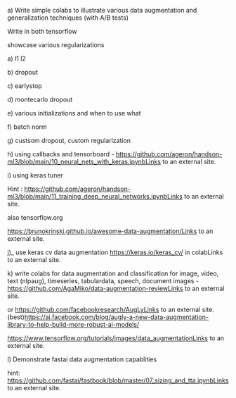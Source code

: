 a) Write simple colabs to illustrate various data augmentation and generalization techniques (with A/B tests)

 

Write in both tensorflow

showcase various regularizations

a) l1 l2

b) dropout

c) earlystop

d) montecarlo dropout

e) various initializations and when to use what

f) batch norm

g) custsom dropout, custom regularization

h) using callbacks and tensorboard - https://github.com/ageron/handson-ml3/blob/main/10_neural_nets_with_keras.ipynbLinks to an external site.

i) using keras tuner

Hint : https://github.com/ageron/handson-ml3/blob/main/11_training_deep_neural_networks.ipynbLinks to an external site.

also tensorflow.org

 

https://brunokrinski.github.io/awesome-data-augmentation/Links to an external site.

 

j)_ use keras cv data augmentation https://keras.io/keras_cv/ in colabLinks to an external site.

 

 

k) write colabs for data augmentation and classification  for image, video, text (nlpaug), timeseries, tabulardata, speech, document images - https://github.com/AgaMiko/data-augmentation-reviewLinks to an external site.

or https://github.com/facebookresearch/AugLyLinks to an external site. (best)https://ai.facebook.com/blog/augly-a-new-data-augmentation-library-to-help-build-more-robust-ai-models/ 

https://www.tensorflow.org/tutorials/images/data_augmentationLinks to an external site.

 

l) Demonstrate fastai data augmentation capablities 

hint: https://github.com/fastai/fastbook/blob/master/07_sizing_and_tta.ipynbLinks to an external site.

 
